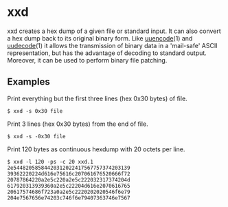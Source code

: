 # xxd
xxd creates a hex dump of a given file or standard input. It can also convert a hex dump back to its original binary form. Like [uuencode](https://linux.die.net/man/1/uuencode)(1) and [uudecode](https://linux.die.net/man/1/uudecode)(1) it allows the transmission of binary data in a 'mail-safe' ASCII representation, but has the advantage of decoding to standard output. Moreover, it can be used to perform binary file patching. 

## Examples
Print everything but the first three lines (hex 0x30 bytes) of file.
```
$ xxd -s 0x30 file
```
Print 3 lines (hex 0x30 bytes) from the end of file.
```
$ xxd -s -0x30 file
```

Print 120 bytes as continuous hexdump with 20 octets per line.
```
$ xxd -l 120 -ps -c 20 xxd.1
2e54482058584420312022417567757374203139
39362220224d616e75616c207061676520666f72
20787864220a2e5c220a2e5c222032317374204d
617920313939360a2e5c22204d616e2070616765
20617574686f723a0a2e5c2220202020546f6e79
204e7567656e74203c746f6e79407363746e7567
```